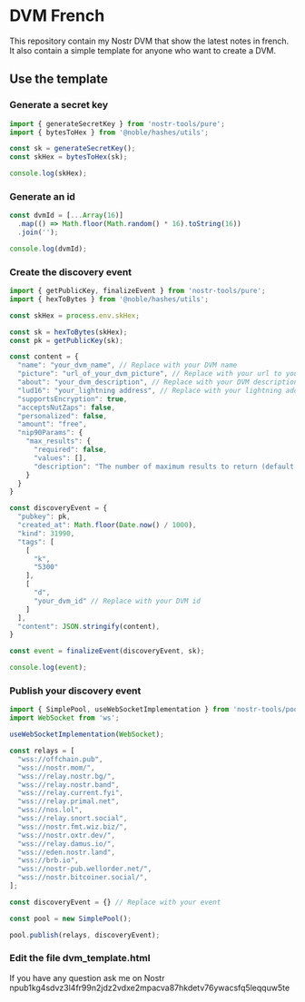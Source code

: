 # DVM French

This repository contain my Nostr DVM that show the latest notes in french. It also contain a simple template for anyone who want to create a DVM.

## Use the template

### Generate a secret key

```js
import { generateSecretKey } from 'nostr-tools/pure';
import { bytesToHex } from '@noble/hashes/utils';

const sk = generateSecretKey();
const skHex = bytesToHex(sk);

console.log(skHex);
```

### Generate an id

```js
const dvmId = [...Array(16)]
  .map(() => Math.floor(Math.random() * 16).toString(16))
  .join('');

console.log(dvmId);
```

### Create the discovery event

```js
import { getPublicKey, finalizeEvent } from 'nostr-tools/pure';
import { hexToBytes } from '@noble/hashes/utils';

const skHex = process.env.skHex;

const sk = hexToBytes(skHex);
const pk = getPublicKey(sk);

const content = {
  "name": "your_dvm_name", // Replace with your DVM name
  "picture": "url_of_your_dvm_picture", // Replace with your url to your DVM picture
  "about": "your_dvm_description", // Replace with your DVM description
  "lud16": "your_lightning address", // Replace with your lightning address
  "supportsEncryption": true,
  "acceptsNutZaps": false,
  "personalized": false,
  "amount": "free",
  "nip90Params": {
    "max_results": {
      "required": false,
      "values": [],
      "description": "The number of maximum results to return (default currently 200)"
    }
  }
}

const discoveryEvent = {
  "pubkey": pk,
  "created_at": Math.floor(Date.now() / 1000),
  "kind": 31990,
  "tags": [
    [
      "k",
      "5300"
    ],
    [
      "d",
      "your_dvm_id" // Replace with your DVM id
    ]
  ],
  "content": JSON.stringify(content),
}

const event = finalizeEvent(discoveryEvent, sk);

console.log(event);
```

### Publish your discovery event

```js
import { SimplePool, useWebSocketImplementation } from 'nostr-tools/pool';
import WebSocket from 'ws';

useWebSocketImplementation(WebSocket);

const relays = [
  "wss://offchain.pub",
  "wss://nostr.mom/",
  "wss://relay.nostr.bg/",
  "wss://relay.nostr.band",
  "wss://relay.current.fyi",
  "wss://relay.primal.net",
  "wss://nos.lol",
  "wss://relay.snort.social",
  "wss://nostr.fmt.wiz.biz/",
  "wss://nostr.oxtr.dev/",
  "wss://relay.damus.io/",
  "wss://eden.nostr.land",
  "wss://brb.io",
  "wss://nostr-pub.wellorder.net/",
  "wss://nostr.bitcoiner.social/",
];

const discoveryEvent = {} // Replace with your event

const pool = new SimplePool();

pool.publish(relays, discoveryEvent);
```

### Edit the file dvm_template.html

If you have any question ask me on Nostr npub1kg4sdvz3l4fr99n2jdz2vdxe2mpacva87hkdetv76ywacsfq5leqquw5te
